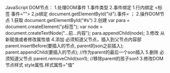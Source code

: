 JavaScript
DOM节点：
   1.处理DOM事件
        1.事件类型
        2.事件绑定
            1.行内绑定  <标签 事件="">
            2.js绑定  document.getElementById("id").事件= ；
   2.操作DOM节点
        1.获取
            document.getElementById("#s")
        2.创建
            var para = document.createElement("p标签");
            var node = document.createTextNode("...前...内容");
            para.appendChild(node);
        3.修改
            从新赋值或者修改属性值 
        4.添加
            必须知道父节点，插入到父节点内容部
            parent.insertBefore(要插入的节点, parent的son之前插入);
            parent.appendChild(要插入的节点); //作为parent的最后一个son插入
        5.删除
            必须知道父节点
            parent.removeChild(son1);  //移除parent的孩子son1
   3.修改DOM节点样式
        style属性.样式属性="值"
   